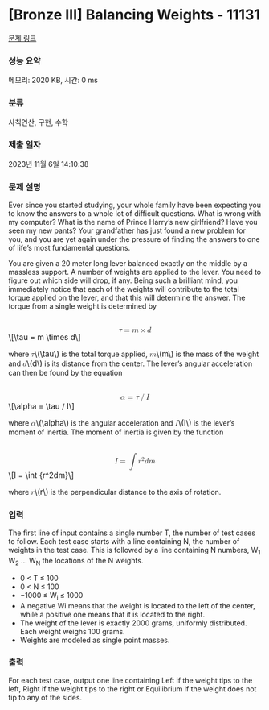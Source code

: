 # [Bronze III] Balancing Weights - 11131 

[문제 링크](https://www.acmicpc.net/problem/11131) 

### 성능 요약

메모리: 2020 KB, 시간: 0 ms

### 분류

사칙연산, 구현, 수학

### 제출 일자

2023년 11월 6일 14:10:38

### 문제 설명

<p>Ever since you started studying, your whole family have been expecting you to know the answers to a whole lot of difficult questions. What is wrong with my computer? What is the name of Prince Harry’s new girlfriend? Have you seen my new pants? Your grandfather has just found a new problem for you, and you are yet again under the pressure of finding the answers to one of life’s most fundamental questions.</p>

<p>You are given a 20 meter long lever balanced exactly on the middle by a massless support. A number of weights are applied to the lever. You need to figure out which side will drop, if any. Being such a brilliant mind, you immediately notice that each of the weights will contribute to the total torque applied on the lever, and that this will determine the answer. The torque from a single weight is determined by</p>

<p><mjx-container class="MathJax" jax="CHTML" display="true" style="font-size: 109%; position: relative;"> <mjx-math display="true" class="MJX-TEX" aria-hidden="true" style="margin-left: 0px; margin-right: 0px;"><mjx-mi class="mjx-i"><mjx-c class="mjx-c1D70F TEX-I"></mjx-c></mjx-mi><mjx-mo class="mjx-n" space="4"><mjx-c class="mjx-c3D"></mjx-c></mjx-mo><mjx-mi class="mjx-i" space="4"><mjx-c class="mjx-c1D45A TEX-I"></mjx-c></mjx-mi><mjx-mo class="mjx-n" space="3"><mjx-c class="mjx-cD7"></mjx-c></mjx-mo><mjx-mi class="mjx-i" space="3"><mjx-c class="mjx-c1D451 TEX-I"></mjx-c></mjx-mi></mjx-math><mjx-assistive-mml unselectable="on" display="block"><math xmlns="http://www.w3.org/1998/Math/MathML" display="block"><mi>τ</mi><mo>=</mo><mi>m</mi><mo>×</mo><mi>d</mi></math></mjx-assistive-mml><span aria-hidden="true" class="no-mathjax mjx-copytext">\[\tau  = m \times d\]</span> </mjx-container></p>

<p>where <mjx-container class="MathJax" jax="CHTML" style="font-size: 109%; position: relative;"><mjx-math class="MJX-TEX" aria-hidden="true"><mjx-mi class="mjx-i"><mjx-c class="mjx-c1D70F TEX-I"></mjx-c></mjx-mi></mjx-math><mjx-assistive-mml unselectable="on" display="inline"><math xmlns="http://www.w3.org/1998/Math/MathML"><mi>τ</mi></math></mjx-assistive-mml><span aria-hidden="true" class="no-mathjax mjx-copytext">\(\tau\)</span></mjx-container> is the total torque applied, <mjx-container class="MathJax" jax="CHTML" style="font-size: 109%; position: relative;"><mjx-math class="MJX-TEX" aria-hidden="true"><mjx-mi class="mjx-i"><mjx-c class="mjx-c1D45A TEX-I"></mjx-c></mjx-mi></mjx-math><mjx-assistive-mml unselectable="on" display="inline"><math xmlns="http://www.w3.org/1998/Math/MathML"><mi>m</mi></math></mjx-assistive-mml><span aria-hidden="true" class="no-mathjax mjx-copytext">\(m\)</span></mjx-container> is the mass of the weight and <mjx-container class="MathJax" jax="CHTML" style="font-size: 109%; position: relative;"><mjx-math class="MJX-TEX" aria-hidden="true"><mjx-mi class="mjx-i"><mjx-c class="mjx-c1D451 TEX-I"></mjx-c></mjx-mi></mjx-math><mjx-assistive-mml unselectable="on" display="inline"><math xmlns="http://www.w3.org/1998/Math/MathML"><mi>d</mi></math></mjx-assistive-mml><span aria-hidden="true" class="no-mathjax mjx-copytext">\(d\)</span></mjx-container> is its distance from the center. The lever’s angular acceleration can then be found by the equation</p>

<p><mjx-container class="MathJax" jax="CHTML" display="true" style="font-size: 109%; position: relative;"> <mjx-math display="true" class="MJX-TEX" aria-hidden="true" style="margin-left: 0px; margin-right: 0px;"><mjx-mi class="mjx-i"><mjx-c class="mjx-c1D6FC TEX-I"></mjx-c></mjx-mi><mjx-mo class="mjx-n" space="4"><mjx-c class="mjx-c3D"></mjx-c></mjx-mo><mjx-mi class="mjx-i" space="4"><mjx-c class="mjx-c1D70F TEX-I"></mjx-c></mjx-mi><mjx-texatom texclass="ORD"><mjx-mo class="mjx-n"><mjx-c class="mjx-c2F"></mjx-c></mjx-mo></mjx-texatom><mjx-mi class="mjx-i"><mjx-c class="mjx-c1D43C TEX-I"></mjx-c></mjx-mi></mjx-math><mjx-assistive-mml unselectable="on" display="block"><math xmlns="http://www.w3.org/1998/Math/MathML" display="block"><mi>α</mi><mo>=</mo><mi>τ</mi><mrow data-mjx-texclass="ORD"><mo>/</mo></mrow><mi>I</mi></math></mjx-assistive-mml><span aria-hidden="true" class="no-mathjax mjx-copytext">\[\alpha = \tau / I\]</span> </mjx-container></p>

<p>where <mjx-container class="MathJax" jax="CHTML" style="font-size: 109%; position: relative;"><mjx-math class="MJX-TEX" aria-hidden="true"><mjx-mi class="mjx-i"><mjx-c class="mjx-c1D6FC TEX-I"></mjx-c></mjx-mi></mjx-math><mjx-assistive-mml unselectable="on" display="inline"><math xmlns="http://www.w3.org/1998/Math/MathML"><mi>α</mi></math></mjx-assistive-mml><span aria-hidden="true" class="no-mathjax mjx-copytext">\(\alpha\)</span></mjx-container> is the angular acceleration and <mjx-container class="MathJax" jax="CHTML" style="font-size: 109%; position: relative;"><mjx-math class="MJX-TEX" aria-hidden="true"><mjx-mi class="mjx-i"><mjx-c class="mjx-c1D43C TEX-I"></mjx-c></mjx-mi></mjx-math><mjx-assistive-mml unselectable="on" display="inline"><math xmlns="http://www.w3.org/1998/Math/MathML"><mi>I</mi></math></mjx-assistive-mml><span aria-hidden="true" class="no-mathjax mjx-copytext">\(I\)</span></mjx-container> is the lever’s moment of inertia. The moment of inertia is given by the function</p>

<p><mjx-container class="MathJax" jax="CHTML" display="true" style="font-size: 109%; position: relative;"> <mjx-math display="true" class="MJX-TEX" aria-hidden="true" style="margin-left: 0px; margin-right: 0px;"><mjx-mi class="mjx-i"><mjx-c class="mjx-c1D43C TEX-I"></mjx-c></mjx-mi><mjx-mo class="mjx-n" space="4"><mjx-c class="mjx-c3D"></mjx-c></mjx-mo><mjx-mo class="mjx-lop" space="4"><mjx-c class="mjx-c222B TEX-S2"></mjx-c></mjx-mo><mjx-texatom space="2" texclass="ORD"><mjx-msup><mjx-mi class="mjx-i"><mjx-c class="mjx-c1D45F TEX-I"></mjx-c></mjx-mi><mjx-script style="vertical-align: 0.413em;"><mjx-mn class="mjx-n" size="s"><mjx-c class="mjx-c32"></mjx-c></mjx-mn></mjx-script></mjx-msup><mjx-mi class="mjx-i"><mjx-c class="mjx-c1D451 TEX-I"></mjx-c></mjx-mi><mjx-mi class="mjx-i"><mjx-c class="mjx-c1D45A TEX-I"></mjx-c></mjx-mi></mjx-texatom></mjx-math><mjx-assistive-mml unselectable="on" display="block"><math xmlns="http://www.w3.org/1998/Math/MathML" display="block"><mi>I</mi><mo>=</mo><mo data-mjx-texclass="OP">∫</mo><mrow data-mjx-texclass="ORD"><msup><mi>r</mi><mn>2</mn></msup><mi>d</mi><mi>m</mi></mrow></math></mjx-assistive-mml><span aria-hidden="true" class="no-mathjax mjx-copytext">\[I = \int {r^2dm}\]</span> </mjx-container></p>

<p>where <mjx-container class="MathJax" jax="CHTML" style="font-size: 109%; position: relative;"><mjx-math class="MJX-TEX" aria-hidden="true"><mjx-mi class="mjx-i"><mjx-c class="mjx-c1D45F TEX-I"></mjx-c></mjx-mi></mjx-math><mjx-assistive-mml unselectable="on" display="inline"><math xmlns="http://www.w3.org/1998/Math/MathML"><mi>r</mi></math></mjx-assistive-mml><span aria-hidden="true" class="no-mathjax mjx-copytext">\(r\)</span></mjx-container> is the perpendicular distance to the axis of rotation.</p>

### 입력 

 <p>The first line of input contains a single number T, the number of test cases to follow. Each test case starts with a line containing N, the number of weights in the test case. This is followed by a line containing N numbers, W<sub>1</sub> W<sub>2</sub> ... W<sub>N</sub> the locations of the N weights.</p>

<ul>
	<li>0 < T ≤ 100</li>
	<li>0 < N ≤ 100</li>
	<li>−1000 ≤ W<sub>i</sub> ≤ 1000</li>
	<li>A negative Wi means that the weight is located to the left of the center, while a positive one means that it is located to the right.</li>
	<li>The weight of the lever is exactly 2000 grams, uniformly distributed. Each weight weighs 100 grams.</li>
	<li>Weights are modeled as single point masses.</li>
</ul>

### 출력 

 <p>For each test case, output one line containing Left if the weight tips to the left, Right if the weight tips to the right or Equilibrium if the weight does not tip to any of the sides.</p>


